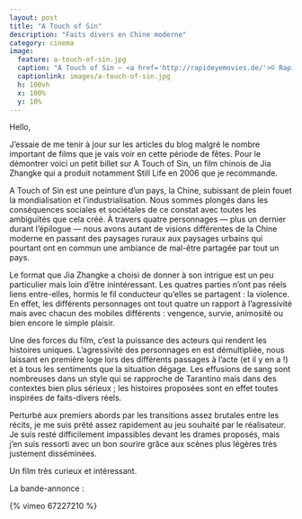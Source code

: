 ```yaml
---
layout: post
title: "A Touch of Sin"
description: "Faits divers en Chine moderne"
category: cinema
image:
  feature: a-touch-of-sin.jpg
  caption: "A Touch of Sin — <a href='http://rapideyemovies.de/'>© Rapid Eye Movies</a>"
  captionlink: images/a-touch-of-sin.jpg
  h: 100vh
  x: 100%
  y: 10%
---
```


Hello,

J’essaie de me tenir à jour sur les articles du blog malgré le nombre important
de films que je vais voir en cette période de fêtes. Pour le démontrer voici un
petit billet sur A Touch of Sin, un film chinois de Jia Zhangke qui a produit
notamment Still Life en 2006 que je recommande.

A Touch of Sin est une peinture d’un pays, la Chine, subissant de plein fouet la
mondialisation et l’industrialisation. Nous sommes plongés dans les conséquences
sociales et sociétales de ce constat avec toutes les ambiguïtés que cela créé. À
travers quatre personnages — plus un dernier durant l’épilogue — nous avons
autant de visions différentes de la Chine moderne en passant des paysages ruraux
aux paysages urbains qui pourtant ont en commun une ambiance de mal-être
partagée par tout un pays. 

Le format que Jia Zhangke a choisi de donner à son intrigue est un peu
particulier mais loin d’être inintéressant. Les quatres parties n’ont pas réels
liens entre-elles, hormis le fil conducteur qu’elles se partagent : la
violence. En effet, les différents personnages ont tout quatre un rapport à
l’agressivité mais avec chacun des mobiles différents : vengence, survie,
animosité ou bien encore le simple plaisir. 

Une des forces du film, c’est la puissance des acteurs qui rendent les histoires
uniques. L’agressivité des personnages en est démultipliée, nous laissant en
première loge lors des différents passages à l’acte (et il y en a !) et à tous
les sentiments que la situation dégage. Les effusions de sang sont nombreuses
dans un style qui se rapproche de Tarantino mais dans des contextes bien plus
sérieux ; les histoires proposées sont en effet toutes inspirées de faits-divers
réels.

Perturbé aux premiers abords par les transitions assez brutales entre les
récits, je me suis prêté assez rapidement au jeu souhaité par le réalisateur. Je
suis resté difficilement impassibles devant les drames proposés, mais j’en suis
ressorti avec un bon sourire grâce aux scènes plus légères très justement
disséminées. 

Un film très curieux et intéressant.

La bande-annonce :

{% vimeo 67227210 %}
